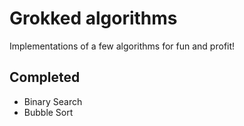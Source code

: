 Grokked algorithms
==================

Implementations of a few algorithms for fun and profit!

Completed
---------
* Binary Search
* Bubble Sort

